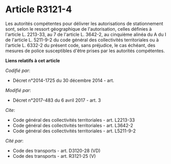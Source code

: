 # Article R3121-4

Les autorités compétentes pour délivrer les autorisations de stationnement sont, selon le ressort géographique de
l'autorisation, celles définies à l'article L. 2213-33, au 7 de l'article L. 3642-2, au cinquième alinéa du A du I de
l'article L. 5211-9-2 du code général des collectivités territoriales ou à l'article L. 6332-2 du présent code, sans
préjudice, le cas échéant, des mesures de police susceptibles d'être prises par les autorités compétentes.

**Liens relatifs à cet article**

_Codifié par_:

  - Décret n°2014-1725 du 30 décembre 2014 - art.

_Modifié par_:

  - Décret n°2017-483 du 6 avril 2017 - art. 3

_Cite_:

  - Code général des collectivités territoriales - art. L2213-33
  - Code général des collectivités territoriales - art. L3642-2
  - Code général des collectivités territoriales - art. L5211-9-2

_Cité par_:

  - Code des transports - art. D3120-28 (VD)
  - Code des transports - art. R3121-25 (V)

